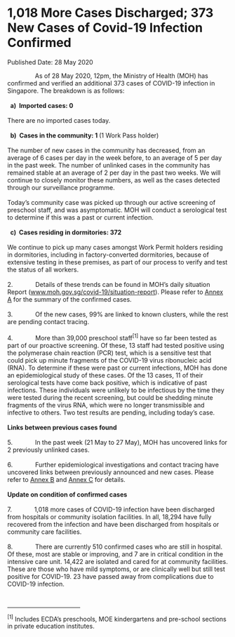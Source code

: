 <html>
    <meta http-equiv="Content-Type" content="text/html; charset=utf-8"/>
    <meta charset="utf-8"/>
    <title>1,018 More Cases Discharged; 373 New Cases of Covid-19 Infection Confirmed</title>
    <body><h1>1,018 More Cases Discharged; 373 New Cases of Covid-19 Infection Confirmed</h1>
    <p>Published Date: 28 May 2020</p> <p>&nbsp; &nbsp; &nbsp; &nbsp; &nbsp; &nbsp; &nbsp; &nbsp; As of 28 May 2020, 12pm, the Ministry of Health (MOH) has confirmed and verified an additional 373 cases of COVID-19 infection in Singapore. The breakdown is as follows:<br><strong><br>&nbsp; a)&nbsp;&nbsp;Imported cases: 0<br><br></strong>There are no imported cases today.<br><strong><br>&nbsp; b)&nbsp;&nbsp;Cases in the community: 1 </strong>(1 Work Pass holder)<br><br>The number of new cases in the community has decreased, from an average of 6 cases per day in the week before, to an average of 5 per day in the past week. The number of unlinked cases in the community has remained stable at an average of 2 per day in the past two weeks.&nbsp;We will continue to closely monitor these numbers, as well as the cases detected through our surveillance programme.<br><br>Today’s community case was picked up through our active screening of preschool staff, and was asymptomatic. MOH will conduct a serological test to determine if this was a past or current infection.<br><strong><br>&nbsp; c)&nbsp;&nbsp;Cases residing in dormitories: 372<br><br></strong>We continue to pick up many cases amongst Work Permit holders residing in dormitories, including in factory-converted dormitories, because of extensive testing in these premises, as part of our process to verify and test the status of all workers.<br><br>2.&nbsp; &nbsp; &nbsp; &nbsp; &nbsp; &nbsp; &nbsp;Details of these trends can be found in MOH’s daily situation Report (<a href="http://www.moh.gov.sg/covid-19/situation-report">www.moh.gov.sg/covid-19/situation-report</a>). Please refer to <u><a href="/docs/librariesprovider5/pressroom/press-releases/annex-a-(28-may-2020).pdf?sfvrsn=d30916fd_0" title="Annex A">Annex A</a></u> for the summary of the confirmed cases.<br><br>3.&nbsp; &nbsp; &nbsp; &nbsp; &nbsp; &nbsp; &nbsp;Of the new cases, 99% are linked to known clusters, while the rest are pending contact tracing.<br><br>4.&nbsp; &nbsp; &nbsp; &nbsp; &nbsp; &nbsp; &nbsp;More than 39,000 preschool staff<sup>[1]</sup>&nbsp;have so far been tested as part of our proactive screening. Of these, 13 staff had tested positive using the polymerase chain reaction (PCR) test, which is a sensitive test that could pick up minute fragments of the COVID-19 virus ribonucleic acid (RNA). To determine if these were past or current infections, MOH has done an epidemiological study of these cases. Of the 13 cases, 11 of their serological tests have come back positive, which is indicative of past infections. These individuals were unlikely to be infectious by the time they were tested during the recent screening, but could be shedding minute fragments of the virus RNA, which were no longer transmissible and infective to others. Two test results are pending, including today’s case.<br><br><strong>Links between previous cases found<br><br></strong>5.&nbsp; &nbsp; &nbsp; &nbsp; &nbsp; &nbsp; &nbsp;In the past week (21 May to 27 May), MOH has uncovered links for 2 previously unlinked cases.<br><br>6.&nbsp; &nbsp; &nbsp; &nbsp; &nbsp; &nbsp; &nbsp;Further epidemiological investigations and contact tracing have uncovered links between previously announced and new cases. Please refer to <u><a href="/docs/librariesprovider5/pressroom/press-releases/annex-b---28-may-2020.pdf?sfvrsn=578d1588_0" title="Annex B">Annex B</a></u> and <u><a href="/docs/librariesprovider5/pressroom/press-releases/annex-c---28-may-2020.pdf?sfvrsn=2e0335f3_0" title="Annex C">Annex C</a></u> for details.<br><br><strong>Update on condition of confirmed cases<br></strong><br>7.&nbsp; &nbsp; &nbsp; &nbsp; &nbsp; &nbsp; &nbsp;1,018 more cases of COVID-19 infection have been discharged from hospitals or community isolation facilities. In all, 18,294 have fully recovered from the infection and have been discharged from hospitals or community care facilities.<br><br>8.&nbsp; &nbsp; &nbsp; &nbsp; &nbsp; &nbsp; &nbsp;There are currently 510 confirmed cases who are still in hospital. Of these, most are stable or improving, and 7 are in critical condition in the intensive care unit. 14,422 are isolated and cared for at community facilities. These are those who have mild symptoms, or are clinically well but still test positive for COVID-19. 23 have passed away from complications due to COVID-19 infection.</p> <div><br clear="all"> <hr align="left" size="1" width="33%"> <div id="ftn1"> <p><sup>[1]</sup>&nbsp;Includes ECDA’s preschools, MOE kindergartens and pre-school sections in private education institutes. </p> </div> </div></body>
</html>